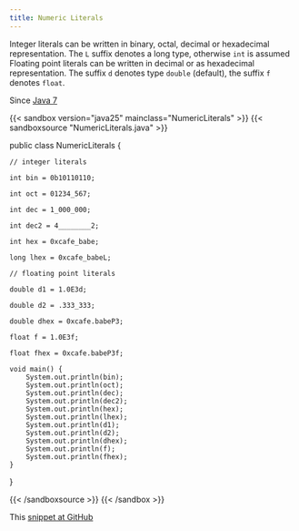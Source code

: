 ```yaml
---
title: Numeric Literals
---
```


Integer literals can be written in binary, octal, decimal or hexadecimal
representation. The `L` suffix denotes a long type, otherwise
`int` is assumed Floating point literals can be written in decimal
or as hexadecimal representation. The suffix `d` denotes type
`double` (default), the suffix `f` denotes
`float`.

Since [Java 7](/jdk/7/)

{{< sandbox version="java25" mainclass="NumericLiterals" >}}
{{< sandboxsource "NumericLiterals.java" >}}

public class NumericLiterals {

	// integer literals

	int bin = 0b10110110;

	int oct = 01234_567;

	int dec = 1_000_000;

	int dec2 = 4________2;

	int hex = 0xcafe_babe;

	long lhex = 0xcafe_babeL;

	// floating point literals

	double d1 = 1.0E3d;

	double d2 = .333_333;

	double dhex = 0xcafe.babeP3;

	float f = 1.0E3f;

	float fhex = 0xcafe.babeP3f;

	void main() {
		System.out.println(bin);
		System.out.println(oct);
		System.out.println(dec);
		System.out.println(dec2);
		System.out.println(hex);
		System.out.println(lhex);
		System.out.println(d1);
		System.out.println(d2);
		System.out.println(dhex);
		System.out.println(f);
		System.out.println(fhex);
	}

}

{{< /sandboxsource >}}
{{< /sandbox >}}

This [snippet at GitHub](https://github.com/marchof/io.javaalmanac.snippets/tree/master/src/main/java/io/javaalmanac/snippets/language/NumericLiterals.java)
